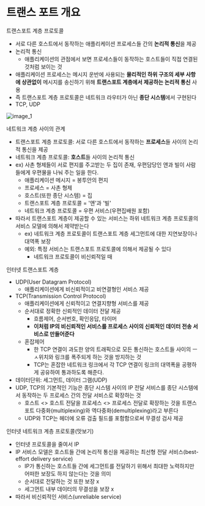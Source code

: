 # 트랜스 포트 개요

트랜스포트 계층 프로토콜

- 서로 다른 호스트에서 동작하는 애플리케이션 프로세스들 간의 **논리적 통신**을 제공
- 논리적 통신
    - 애플리케이션의 관점에서 보면 프로세스들이 동작하는 호스트들이 직접 연결된 것처럼 보이는 것
- 애플리케이션 프로세스는 메시지 운반에 사용되는 **물리적인 하위 구조의 세부 사항에 상관없이** 메시지를 송신하기 위해 **트랜스포트 계층에서 제공하는 논리적 통신** 사용
- 즉 트랜스포트 계층 프로토콜은 네트워크 라우터가 아닌 **종단 시스템**에서 구현된다
- TCP, UDP

![image_1](./트랜스_포트_개요/1.png)

네트워크 계층 사이의 관계

- 트랜스포트 계층 프로토콜: 서로 다른 호스트에서 동작하는 **프로세스**들 사이의 논리적 통신을 제공
- 네트워크 계층 프로토콜: **호스트**들 사이의 논리적 통신
- ex) 사촌 형제들이 서로 편지를 주고받는 두 집이 존재, 우편담당인 앤과 빌이 사람들에게 우편물을 나눠 주는 일을 한다.
    - 애플리케이션 메시지 = 봉투안의 편지
    - 프로세스 = 사촌 형제
    - 호스트(또한 종단 시스템) = 집
    - 트랜스포트 계층 프로토콜 = '앤'과 '빌'
    - 네트워크 계층 프로토콜 = 우편 서비스(우편집배원 포함)
- 따라서 트랜스포트 계층이 제공할 수 있는 서비스는 하위 네트워크 계층 프로토콜의 서비스 모델에 의해서 제약받는다
    - ex) 네트워크 계층 프로토콜이 트랜스포트 계층 세그먼트에 대한 지연보장이나 대역폭 보장
    - 예외: 특정 서비스는 트랜스포트 프로토콜에 의해서 제공될 수 있다
        - 네트워크 프로토콜이 비신뢰적일 때

인터넷 트랜스포트 계층

- UDP(User Datagram Protocol)
    - 애플리케이션에게 비신뢰적이고 비연결형인 서비스 제공
- TCP(Transmission Control Protocol)
    - 애플리케이션에게 신뢰적이고 연결지향형 서비스를 제공
    - 순서대로 정확한 신뢰적인 데이터 전달 제공
        - 흐름제어, 순서번호, 확인응답, 타이머
        - **이처럼 IP의 비신뢰적인 서비스를 프로세스 사이의 신뢰적인 데이터 전송 서비스로 만들어준다**
    - 혼잡제어
        - 한 TCP 연결이 과도한 양의 트래픽으로 모든 통신하는 호스트들 사이의 ㅡㅅ위치와 링크를 폭주되게 하는 것을 방지하는 것
        - TCP는 혼잡한 네트워크 링크에서 각 TCP 연결이 링크의 대역폭을 공평하게 공유하여 통과하도록 해준다.
- 데이터단위: 세그먼트, 데이터 그램(UDP)
- UDP, TCP의 기본적인 기능은 종단 시스템 사이의 IP 전달 서비스를 종단 시스템에서 동작하는 두 프로세스 간의 전달 서비스로 확장하는 것
    - 호스트 <> 호스트 전달을 프로세스 <> 프로세스 전달로 확장하는 것을 트랜스포트 다중화(multiplexing)와 역다중화(demultiplexing)라고 부른다
    - UDP와 TCP는 헤더에 오류 검출 필드를 포함함으로써 무결성 검사 제공

인터넷 네트워크 계층 프로토콜(맛보기)

- 인터넷 프로토콜을 줄여서 IP
- IP 서비스 모델은 호스트들 간에 논리적 통신을 제공하는 최선형 전달 서비스(best-effort delivery service)
    - IP가 통신하는 호스트들 간에 세그먼트를 전달하기 위해서 최대한 노력하지만 어떠한 보장도 하지 않는다는 것을 의미
    - 순서대로 전달하는 것 또한 보장 x
    - 세그먼트 내부 데이터의 무결성을 보장 x
- 따라서 비신뢰적인 서비스(unreliable service)